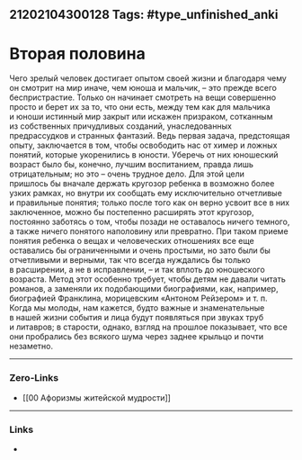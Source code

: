 21202104300128
Tags: #type_unfinished_anki
---
# Вторая половина

Чего зрелый человек достигает опытом своей жизни и благодаря чему он смотрит на мир иначе, чем юноша и мальчик, – это прежде всего беспристрастие. Только он начинает смотреть на вещи совершенно просто и берет их за то, что они есть, между тем как для мальчика и юноши истинный мир закрыт или искажен призраком, сотканным из собственных причудливых созданий, унаследованных предрассудков и странных фантазий. Ведь первая задача, предстоящая опыту, заключается в том, чтобы освободить нас от химер и ложных понятий, которые укоренились в юности. Уберечь от них юношеский возраст было бы, конечно, лучшим воспитанием, правда лишь отрицательным; но это – очень трудное дело. Для этой цели пришлось бы вначале держать кругозор ребенка в возможно более узких рамках, но внутри их сообщать ему исключительно отчетливые и правильные понятия; только после того как он верно усвоит все в них заключенное, можно бы постепенно расширять этот кругозор, постоянно заботясь о том, чтобы позади не оставалось ничего темного, а также ничего понятого наполовину или превратно. При таком приеме понятия ребенка о вещах и человеческих отношениях все еще оставались бы ограниченными и очень простыми, но зато были бы отчетливыми и верными, так что всегда нуждались бы только в расширении, а не в исправлении, – и так вплоть до юношеского возраста. Метод этот особенно требует, чтобы детям не давали читать романов, а заменяли их подобающими биографиями, как, например, биографией Франклина, морицевским «Антоном Рейзером» и т. п.<br>Когда мы молоды, нам кажется, будто важные и знаменательные в нашей жизни события и лица будут появляться при звуках труб и литавров; в старости, однако, взгляд на прошлое показывает, что все они пробрались без всякого шума через заднее крыльцо и почти незаметно.

---
### Zero-Links
- [[00 Афоризмы житейской мудрости]]
---
### Links
-